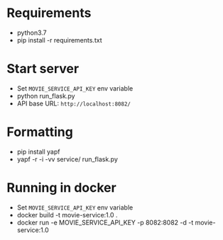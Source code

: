 # Requirements

* python3.7
* pip install -r requirements.txt

# Start server

* Set `MOVIE_SERVICE_API_KEY` env variable
* python run_flask.py
* API base URL: `http://localhost:8082/`

# Formatting

* pip install yapf
* yapf -r -i -vv service/ run_flask.py

# Running in docker

* Set `MOVIE_SERVICE_API_KEY` env variable
* docker build -t movie-service:1.0 .
* docker run -e MOVIE_SERVICE_API_KEY -p 8082:8082 -d -t movie-service:1.0

